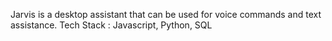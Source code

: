 Jarvis is a desktop assistant that can be used for voice commands and text assistance.
Tech Stack : Javascript, Python, SQL
